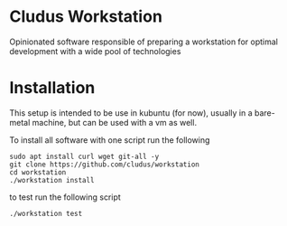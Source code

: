 # Cludus Workstation

Opinionated software responsible of preparing a workstation for optimal development with a wide pool of technologies

# Installation

This setup is intended to be use in kubuntu (for now), usually in a bare-metal machine, but can be used with a vm as well.

To install all software with one script run the following

    sudo apt install curl wget git-all -y
    git clone https://github.com/cludus/workstation
    cd workstation
    ./workstation install

to test run the following script

    ./workstation test
